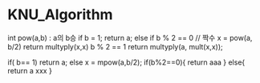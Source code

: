 # KNU_Algorithm

int pow(a,b) : a의 b승
if b = 1;
return a;
else if b % 2 == 0 // 짝수
x = pow(a, b/2)
return multyply(x,x)
b % 2 == 1
return multyply(a, mult(x,x));

if( b== 1)
return a;
else
x = mpow(a,b/2);
if(b%2==0){
return aaa
}
else{
return a xxx
}